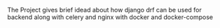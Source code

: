 The Project gives brief idead about how django drf can be used for backend along with celery and nginx with docker and docker-compose 
